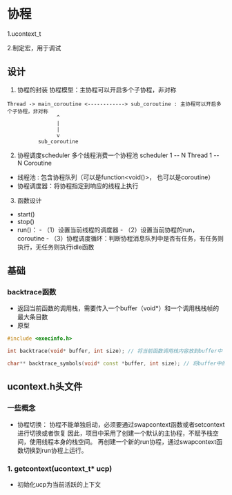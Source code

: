 # 协程

1.ucontext_t

2.制定宏，用于调试

## 设计
1. 协程的封装
协程模型：主协程可以开启多个子协程，非对称
```
Thread -> main_coroutine <------------> sub_coroutine : 主协程可以开启多个子协程，非对称
                ^
                |
                |
                v
          sub_coroutine
```
2. 协程调度scheduler
多个线程消费一个协程池
scheduler 1 -- N Thread 1 -- N Coroutine
- 线程池 : 包含协程队列（可以是function<void()>， 也可以是coroutine）
- 协程调度器：将协程指定到响应的线程上执行

3. 函数设计
- start()
- stop()
- run()：
      - （1）设置当前线程的调度器
      - （2）设置当前协程的run，coroutine
      - （3）协程调度循环：判断协程消息队列中是否有任务，有任务则执行，无任务则执行idle函数
## 基础

### backtrace函数
- 返回当前函数的调用栈，需要传入一个buffer（void*）和一个调用栈栈帧的最大条目数
- 原型
```c++
#include <execinfo.h>

int backtrace(void* buffer, int size); // 将当前函数调用栈内容放到buffer中

char** backtrace_symbols(void* const *buffer, int size); // 将buffer中的内容解析成符号，返回一个malloced的内存地址，需要手动释放
```
## ucontext.h头文件

### 一些概念
- 协程切换：
      协程不能单独启动，必须要通过swapcontext函数或者setcontext进行切换或者恢复
      因此，项目中采用了创建一个默认的主协程，不赋予栈空间，使用线程本身的栈空间。
      再创建一个新的run协程，通过swapcontext函数切换到run协程上运行。

### 1. getcontext(ucontext_t* ucp)
- 初始化ucp为当前活跃的上下文